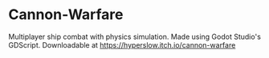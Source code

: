 # Cannon-Warfare
Multiplayer ship combat with physics simulation. Made using Godot Studio's GDScript.
Downloadable at https://hyperslow.itch.io/cannon-warfare
